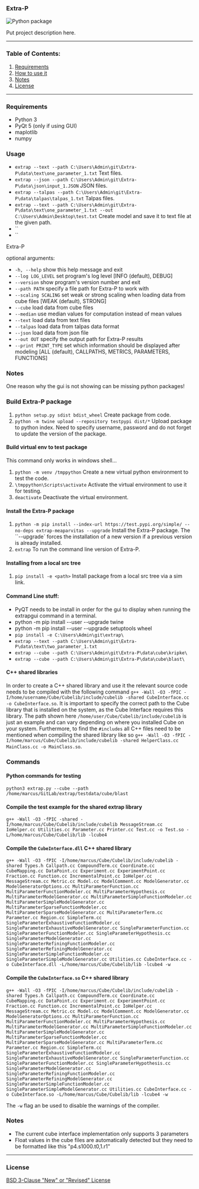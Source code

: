### Extra-P

![Python package](https://github.com/MeaParvitas/Extra-P/workflows/Python%20package/badge.svg?branch=master)

Put project description here.

--------------------------------------------------------------------------------------------

### Table of Contents:

1. [Requirements](#Requirements)
2. [How to use it](#Usage)
3. [Notes](#Notes)
4. [License](#License)

--------------------------------------------------------------------------------------------

### Requirements

* Python 3
* PyQt 5 (only if using GUI)
* maplotlib
* numpy

### Usage

* `extrap --text --path C:\Users\Admin\git\Extra-P\data\text\one_parameter_1.txt` Text files.
* `extrap --json --path C:\Users\Admin\git\Extra-P\data\json\input_1.JSON` JSON files.
* `extrap --talpas --path C:\Users\Admin\git\Extra-P\data\talpas\talpas_1.txt` Talpas files.
* `extrap --text --path C:\Users\Admin\git\Extra-P\data\text\one_parameter_1.txt --out C:\Users\Admin\Desktop\test.txt` Create model and save it to text file at the given path.
* ``
* ``

Extra-P

optional arguments:

* `-h, --help` show this help message and exit
* `--log LOG_LEVEL` set program's log level [INFO (default), DEBUG]
* `--version` show program's version number and exit
* `--path PATH` specify a file path for Extra-P to work with
* `--scaling SCALING` set weak or strong scaling when loading data from cube files [WEAK (default), STRONG]
* `--cube` load data from cube files
* `--median` use median values for computation instead of mean values
* `--text` load data from text files
* `--talpas` load data from talpas data format
* `--json` load data from json file
* `--out OUT` specify the output path for Extra-P results
* `--print PRINT_TYPE` set which information should be displayed after modeling [ALL (default), CALLPATHS, METRICS, PARAMETERS, FUNCTIONS]

### Notes

One reason why the gui is not showing can be missing python packages!


### Build Extra-P package

1. `python setup.py sdist bdist_wheel` Create package from code.
2. `python -m twine upload --repository testpypi dist/*` Upload package to python index. Need to specify username, password and do not forget to update the version of the package.

#### Build virtual env to test package

This command only works in windows shell...

1. `python -m venv /tmppython` Create a new virtual python environment to test the code.
2. `\tmppython\Scripts\activate` Activate the virtual environment to use it for testing.
3. `deactivate` Deactivate the virtual environment.

#### Install the Extra-P package

1. `python -m pip install --index-url https://test.pypi.org/simple/ --no-deps extrap-meaparvitas --upgrade` Install the Extra-P package. The ``--upgrade` forces the installation of a new version if a previous version is already installed.
2. `extrap` To run the command line version of Extra-P.

#### Installing from a local src tree

1. `pip install -e <path>` Install package from a local src tree via a sim link.

#### Command Line stuff:

* PyQT needs to be install in order for the gui to display when running the extrapgui command in a terminal.
* python -m pip install --user --upgrade twine
* python -m pip install --user --upgrade setuptools wheel
* `pip install -e C:\Users\Admin\git\extrap\`
* `extrap --text --path C:\Users\Admin\git\Extra-P\data\text\two_parameter_1.txt`
* `extrap --cube --path C:\Users\Admin\git\Extra-P\data\cube\kripke\`
* `extrap --cube --path C:\Users\Admin\git\Extra-P\data\cube\blast\`

#### C++ shared libraries

In order to create a C++ shared library and use it the relevant source code needs to be compiled with the following command `g++ -Wall -O3 -fPIC -I/home/username/Cube/Cubelib/include/cubelib -shared CubeInterface.cc -o CubeInterface.so`. It is important to specify the correct path to the Cube library that is installed on the system, as the Cube Interface requires this library. The path shown here `/home/user/Cube/Cubelib/include/cubelib` is just an example and can vary depending on where you installed Cube on your system. Furthermore, to find the `#includes` all C++ files need to be mentioned when compiling the shared library like so `g++ -Wall -O3 -fPIC -I/home/marcus/Cube/Cubelib/include/cubelib -shared HelperClass.cc MainClass.cc -o MainClass.so`.

### Commands

#### Python commands for testing

`python3 extrap.py --cube --path /home/marcus/GitLab/extrap/testdata/cube/blast`

#### Compile the test example for the shared extrap library

`g++ -Wall -O3 -fPIC -shared -I/home/marcus/Cube/Cubelib/include/cubelib MessageStream.cc IoHelper.cc Utilities.cc Parameter.cc Printer.cc Test.cc -o Test.so -L/home/marcus/Cube/Cubelib/lib -lcube4`

#### Compile the `CubeInterface.dll` C++ shared library

`g++ -Wall -O3 -fPIC -I/home/marcus/Cube/Cubelib/include/cubelib -shared Types.h Callpath.cc CompoundTerm.cc Coordinate.cc CubeMapping.cc DataPoint.cc Experiment.cc ExperimentPoint.cc Fraction.cc Function.cc IncrementalPoint.cc IoHelper.cc MessageStream.cc Metric.cc Model.cc ModelComment.cc ModelGenerator.cc ModelGeneratorOptions.cc MultiParameterFunction.cc MultiParameterFunctionModeler.cc MultiParameterHypothesis.cc MultiParameterModelGenerator.cc MultiParameterSimpleFunctionModeler.cc MultiParameterSimpleModelGenerator.cc MultiParameterSparseFunctionModeler.cc MultiParameterSparseModelGenerator.cc MultiParameterTerm.cc Parameter.cc Region.cc SimpleTerm.cc SingleParameterExhaustiveFunctionModeler.cc SingleParameterExhaustiveModelGenerator.cc SingleParameterFunction.cc SingleParameterFunctionModeler.cc SingleParameterHypothesis.cc SingleParameterModelGenerator.cc SingleParameterRefiningFunctionModeler.cc SingleParameterRefiningModelGenerator.cc SingleParameterSimpleFunctionModeler.cc SingleParameterSimpleModelGenerator.cc Utilities.cc CubeInterface.cc -o CubeInterface.dll -L/home/marcus/Cube/Cubelib/lib -lcube4 -w`

#### Compile the `CubeInterface.so` C++ shared library

`g++ -Wall -O3 -fPIC -I/home/marcus/Cube/Cubelib/include/cubelib -shared Types.h Callpath.cc CompoundTerm.cc Coordinate.cc CubeMapping.cc DataPoint.cc Experiment.cc ExperimentPoint.cc Fraction.cc Function.cc IncrementalPoint.cc IoHelper.cc MessageStream.cc Metric.cc Model.cc ModelComment.cc ModelGenerator.cc ModelGeneratorOptions.cc MultiParameterFunction.cc MultiParameterFunctionModeler.cc MultiParameterHypothesis.cc MultiParameterModelGenerator.cc MultiParameterSimpleFunctionModeler.cc MultiParameterSimpleModelGenerator.cc MultiParameterSparseFunctionModeler.cc MultiParameterSparseModelGenerator.cc MultiParameterTerm.cc Parameter.cc Region.cc SimpleTerm.cc SingleParameterExhaustiveFunctionModeler.cc SingleParameterExhaustiveModelGenerator.cc SingleParameterFunction.cc SingleParameterFunctionModeler.cc SingleParameterHypothesis.cc SingleParameterModelGenerator.cc SingleParameterRefiningFunctionModeler.cc SingleParameterRefiningModelGenerator.cc SingleParameterSimpleFunctionModeler.cc SingleParameterSimpleModelGenerator.cc Utilities.cc CubeInterface.cc -o CubeInterface.so -L/home/marcus/Cube/Cubelib/lib -lcube4 -w`

The `-w` flag an be used to disable the warnings of the compiler.

### Notes

* The current cube interface implementation only supports 3 parameters
* Float values in the cube files are automatically detected but they need to be formatted like this "p4.s1000.t0,1.r1"

---------------------------------------------------------

### License

[BSD 3-Clause "New" or "Revised" License](LICENSE)